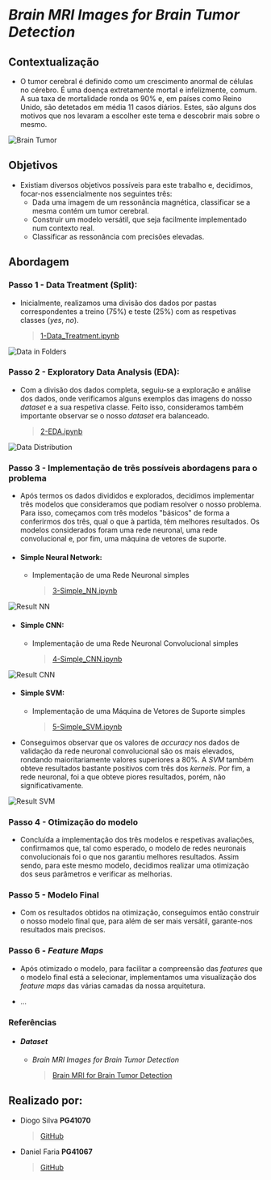 # *Brain MRI Images for Brain Tumor Detection*
## Contextualização
- O tumor cerebral é definido como um crescimento anormal de células no cérebro. É uma doença extretamente mortal e infelizmente, comum. A sua taxa de mortalidade ronda os 90% e, em países como Reino Unido, são detetados em média 11 casos diários. Estes, são alguns dos motivos que nos levaram a escolher este tema e descobrir mais sobre o mesmo.

![Brain Tumor](/images/contextualizacao.jpg)

## Objetivos

- Existiam diversos objetivos possíveis para este trabalho e, decidimos, focar-nos essencialmente nos seguintes três:
    - Dada uma imagem de um ressonância magnética, classificar se a mesma contém um tumor cerebral.
    - Construir um modelo versátil, que seja facilmente implementado num contexto real.
    - Classificar as ressonância com precisões elevadas.

## Abordagem

### Passo 1 - Data Treatment (Split):

- Inicialmente, realizamos uma divisão dos dados por pastas correspondentes a treino (75%) e teste (25%) com as respetivas classes (*yes*, *no*).
    > [1-Data_Treatment.ipynb](https://github.com/diogogsilva/tp_aa2_pg41070_pg41067/blob/master/1-Data_Treatment.ipynb)
    
![Data in Folders](/images/data-split.png)

### Passo 2 - Exploratory Data Analysis (EDA):
- Com a divisão dos dados completa, seguiu-se a exploração e análise dos dados, onde verificamos alguns exemplos das imagens do nosso *dataset* e a sua respetiva classe. Feito isso, consideramos também importante observar se o nosso *dataset* era balanceado.
    > [2-EDA.ipynb](https://github.com/diogogsilva/tp_aa2_pg41070_pg41067/blob/master/2-EDA.ipynb)
    
![Data Distribution](/images/eda.PNG)

### Passo 3 - Implementação de três possíveis abordagens para o problema
- Após termos os dados divididos e explorados, decidimos implementar três modelos que consideramos que podiam resolver o nosso problema. Para isso, começamos com três modelos "básicos" de forma a conferirmos dos três, qual o que à partida, têm melhores resultados. Os modelos considerados foram uma rede neuronal, uma rede convolucional e, por fim, uma máquina de vetores de suporte.

- #### Simple Neural Network:
    - Implementação de uma Rede Neuronal simples
        > [3-Simple_NN.ipynb](https://github.com/diogogsilva/tp_aa2_pg41070_pg41067/blob/master/3-Simple_NN.ipynb)
       
![Result NN](/images/nn_result.PNG)

- #### Simple CNN:
    - Implementação de uma Rede Neuronal Convolucional simples
        > [4-Simple_CNN.ipynb](https://github.com/diogogsilva/tp_aa2_pg41070_pg41067/blob/master/4-Simple_CNN.ipynb)
        
![Result CNN](/images/cnn_result.PNG)

- #### Simple SVM:
    - Implementação de uma Máquina de Vetores de Suporte simples
        > [5-Simple_SVM.ipynb](https://github.com/diogogsilva/tp_aa2_pg41070_pg41067/blob/master/5-Simple_SVM.ipynb)
   
- Conseguimos observar que os valores de *accuracy* nos dados de validação da rede neuronal convolucional são os mais elevados, rondando maioritariamente valores superiores a 80%. A *SVM* também obteve resultados bastante positivos com três dos *kernels*. Por fim, a rede neuronal, foi a que obteve piores resultados, porém, não significativamente.
        
![Result SVM](/images/svm_result.PNG)

### Passo 4 - Otimização do modelo
- Concluída a implementação dos três modelos e respetivas avaliações, confirmamos que, tal como esperado, o modelo de redes neuronais convolucionais foi o que nos garantiu melhores resultados. Assim sendo, para este mesmo modelo, decidimos realizar uma otimização dos seus parâmetros e verificar as melhorias.

### Passo 5 - Modelo Final
- Com os resultados obtidos na otimização, conseguimos então construir o nosso modelo final que, para além de ser mais versátil, garante-nos resultados mais precisos.

### Passo 6 - *Feature Maps*
- Após otimizado o modelo, para facilitar a compreensão das *features* que o modelo final está a selecionar, implementamos uma visualização dos *feature maps* das várias camadas da nossa arquitetura.

- ...
        
### Referências

- #### *Dataset*
    - *Brain MRI Images for Brain Tumor Detection*
        >[Brain MRI for Brain Tumor Detection](https://www.kaggle.com/navoneel/brain-mri-images-for-brain-tumor-detection)

## Realizado por:
- Diogo Silva **PG41070**
    > [GitHub](https://github.com/diogogsilva)
- Daniel Faria **PG41067**
    > [GitHub](https://github.com/DanielCoutinhoFaria)
